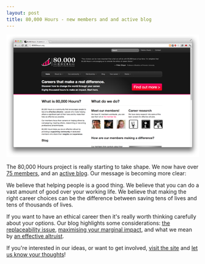 ```yaml
---
layout: post
title: 80,000 Hours - new members and and active blog
---
```


<div>
<a class="no_border" href="http://80000hours.org/">
<img class="page_width" src="/blog/files/2012/03/30/80000hours.png" alt="80000hours.org"/>
</a>
</div>

The 80,000 Hours project is really starting to take shape. We now have over [75 members](http://80000hours.org/members), and an [active blog](http://80000hours.org/blog). Our message is becoming more clear:

We believe that helping people is a good thing. We believe that you can do a vast amount of good over your working life. We believe that making the right career choices can be the difference between saving tens of lives and tens of thousands of lives.

If you want to have an ethical career then it's really worth thinking carefully about your options. Our blog highlights some considerations: [the replaceability issue](http://80000hours.org/blog/18-just-what-is-making-a-difference-counterfactuals-and-career-choice), [maximising your marginal impact](http://80000hours.org/blog/30-the-road-less-travelled-replaceability-and-neglected-causes), and what we mean by [an effective altruist](http://80000hours.org/blog/31-what-is-an-effective-altruist).

If you're interested in our ideas, or want to get involved, [visit the site](http://80000hours.org/) and [let us know your thoughts](http://80000hours.org/chat-to-us)!
